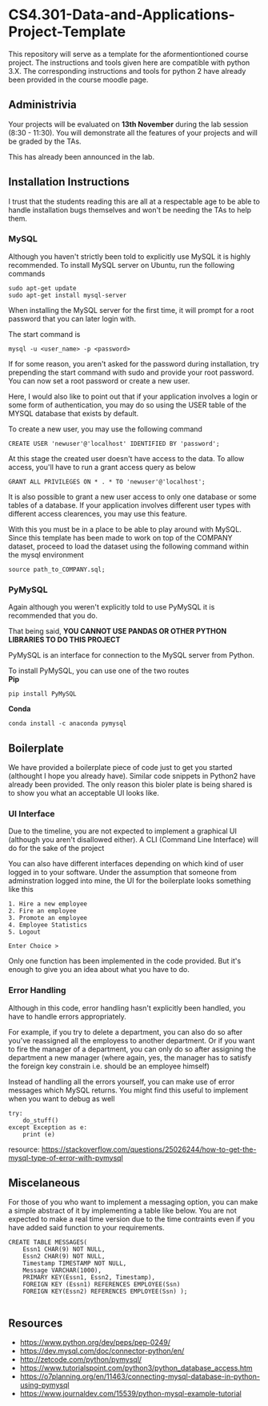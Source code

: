 # CS4.301-Data-and-Applications-Project-Template

This repository will serve as a template for the aformentiontioned course project. The instructions and tools given here are compatible with python 3.X. The corresponding instructions and tools for python 2 have already been provided in the course moodle page.


## Administrivia

Your projects will be evaluated on **13th November** during the lab session (8:30 - 11:30). You will demonstrate all the features of your projects and will be graded by the TAs.

This has already been announced in the lab.


## Installation Instructions

I trust that the students reading this are all at a respectable age to be able to handle installation bugs themselves and won't be needing the TAs to help them. 

### MySQL

Although you haven't strictly been told to explicitly use MySQL it is highly recommended. To install MySQL server on Ubuntu, run the following commands

```
sudo apt-get update
sudo apt-get install mysql-server
```

When installing the MySQL server for the first time, it will prompt for a root password that you can later login with. 

The start command is
```
mysql -u <user_name> -p <password>
```

If for some reason, you aren't asked for the password during installation, try prepending the start command with sudo and provide your root password. You can now set a root password or create a new user. 

Here, I would also like to point out that if your application involves a login or some form of authentication, you may do so using the USER table of the MYSQL database that exists by default. 

To create a new user, you may use the following command
```
CREATE USER 'newuser'@'localhost' IDENTIFIED BY 'password';
```
At this stage the created user doesn't have access to the data. To allow access, you'll have to run a grant access query as below
```
GRANT ALL PRIVILEGES ON * . * TO 'newuser'@'localhost';
```

It is also possible to grant a new user access to only one database or some tables of a database. If your application involves different user types with different access clearences, you may use this feature.

With this you must be in a place to be able to play around with MySQL. Since this template has been made to work on top of the COMPANY dataset, proceed to load the dataset using the following command within the mysql environment
```
source path_to_COMPANY.sql;
```

### PyMySQL

Again although you weren't explicitly told to use PyMySQL it is recommended that you do.

That being said, **YOU CANNOT USE PANDAS OR OTHER PYTHON LIBRARIES TO DO THIS PROJECT**

PyMySQL is an interface for connection to the MySQL server from Python.

To install PyMySQL, you can use one of the two routes  
**Pip**
```
pip install PyMySQL
```
**Conda**
```
conda install -c anaconda pymysql
```

## Boilerplate

We have provided a boilerplate piece of code just to get you started (althought I hope you already have). Similar code snippets in Python2 have already been provided. The only reason this bioler plate is being shared is to show you what an acceptable UI looks like.  

### UI Interface
Due to the timeline, you are not expected to implement a graphical UI (although you aren't disallowed either). A CLI (Command Line Interface) will do for the sake of the project

You can also have different interfaces depending on which kind of user logged in to your software. Under the assumption that someone from adminstration logged into mine, the UI for the boilerplate looks something like this
```
1. Hire a new employee
2. Fire an employee
3. Promote an employee
4. Employee Statistics
5. Logout

Enter Choice > 
```

Only one function has been implemented in the code provided. But it's enough to give you an idea about what you have to do.

### Error Handling

Although in this code, error handling hasn't explicitly been handled, you have to handle errors appropriately.  

For example, if you try to delete a department, you can also do so after you've reassigned all the employess to another department. Or if you want to fire the manager of a department, you can only do so after assigning the department a new manager (where again, yes, the manager has to satisfy the foreign key constrain i.e. should be an employee himself)

Instead of handling all the errors yourself, you can make use of error messages which MySQL returns. You might find this useful to implement when you want to debug as well
```
try:
    do_stuff()
except Exception as e:
    print (e)
```
resource: https://stackoverflow.com/questions/25026244/how-to-get-the-mysql-type-of-error-with-pymysql

## Miscelaneous 

For those of you who want to implement a messaging option, you can make a simple abstract of it by implementing a table like below. You are not expected to make a real time version due to the time contraints even if you have added said function to your requirements.

```
CREATE TABLE MESSAGES( 
    Essn1 CHAR(9) NOT NULL, 
    Essn2 CHAR(9) NOT NULL, 
    Timestamp TIMESTAMP NOT NULL, 
    Message VARCHAR(1000), 
    PRIMARY KEY(Essn1, Essn2, Timestamp), 
    FOREIGN KEY (Essn1) REFERENCES EMPLOYEE(Ssn)
    FOREIGN KEY(Essn2) REFERENCES EMPLOYEE(Ssn) );
    
```

## Resources

* https://www.python.org/dev/peps/pep-0249/
* https://dev.mysql.com/doc/connector-python/en/
* http://zetcode.com/python/pymysql/
* https://www.tutorialspoint.com/python3/python_database_access.htm
* https://o7planning.org/en/11463/connecting-mysql-database-in-python-using-pymysql
* https://www.journaldev.com/15539/python-mysql-example-tutorial


